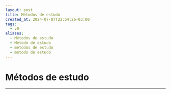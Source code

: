 ```yaml
---
layout: post
title: Métodos de estudo
created_at: 2024-07-07T22:54:26-03:00
tags:
  - v0
aliases:
  - Métodos de estudo
  - Método de estudo
  - métodos de estudo
  - método de estudo
---
```

# Métodos de estudo
---

